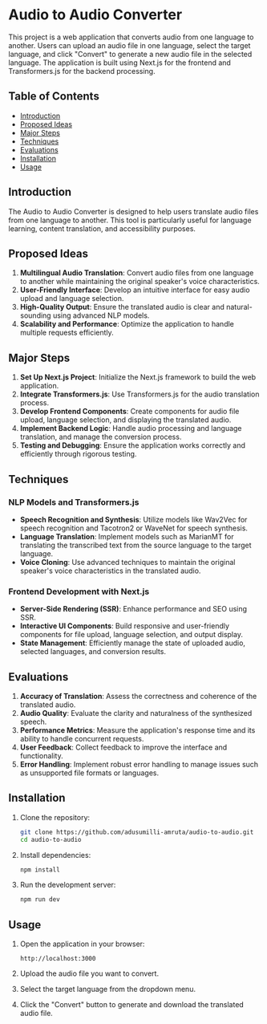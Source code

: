 
# Audio to Audio Converter

This project is a web application that converts audio from one language to another. Users can upload an audio file in one language, select the target language, and click "Convert" to generate a new audio file in the selected language. The application is built using Next.js for the frontend and Transformers.js for the backend processing.

## Table of Contents

- [Introduction](#introduction)
- [Proposed Ideas](#proposed-ideas)
- [Major Steps](#major-steps)
- [Techniques](#techniques)
- [Evaluations](#evaluations)
- [Installation](#installation)
- [Usage](#usage)


## Introduction

The Audio to Audio Converter is designed to help users translate audio files from one language to another. This tool is particularly useful for language learning, content translation, and accessibility purposes.

## Proposed Ideas

1. **Multilingual Audio Translation**: Convert audio files from one language to another while maintaining the original speaker's voice characteristics.
2. **User-Friendly Interface**: Develop an intuitive interface for easy audio upload and language selection.
3. **High-Quality Output**: Ensure the translated audio is clear and natural-sounding using advanced NLP models.
4. **Scalability and Performance**: Optimize the application to handle multiple requests efficiently.

## Major Steps

1. **Set Up Next.js Project**: Initialize the Next.js framework to build the web application.
2. **Integrate Transformers.js**: Use Transformers.js for the audio translation process.
3. **Develop Frontend Components**: Create components for audio file upload, language selection, and displaying the translated audio.
4. **Implement Backend Logic**: Handle audio processing and language translation, and manage the conversion process.
5. **Testing and Debugging**: Ensure the application works correctly and efficiently through rigorous testing.

## Techniques

### NLP Models and Transformers.js

- **Speech Recognition and Synthesis**: Utilize models like Wav2Vec for speech recognition and Tacotron2 or WaveNet for speech synthesis.
- **Language Translation**: Implement models such as MarianMT for translating the transcribed text from the source language to the target language.
- **Voice Cloning**: Use advanced techniques to maintain the original speaker's voice characteristics in the translated audio.

### Frontend Development with Next.js

- **Server-Side Rendering (SSR)**: Enhance performance and SEO using SSR.
- **Interactive UI Components**: Build responsive and user-friendly components for file upload, language selection, and output display.
- **State Management**: Efficiently manage the state of uploaded audio, selected languages, and conversion results.

## Evaluations

1. **Accuracy of Translation**: Assess the correctness and coherence of the translated audio.
2. **Audio Quality**: Evaluate the clarity and naturalness of the synthesized speech.
3. **Performance Metrics**: Measure the application's response time and its ability to handle concurrent requests.
4. **User Feedback**: Collect feedback to improve the interface and functionality.
5. **Error Handling**: Implement robust error handling to manage issues such as unsupported file formats or languages.

## Installation

1. Clone the repository:
   ```bash
   git clone https://github.com/adusumilli-amruta/audio-to-audio.git
   cd audio-to-audio
   ```

2. Install dependencies:
   ```bash
   npm install
   ```

3. Run the development server:
   ```bash
   npm run dev
   ```

## Usage

1. Open the application in your browser:
   ```plaintext
   http://localhost:3000
   ```

2. Upload the audio file you want to convert.

3. Select the target language from the dropdown menu.

4. Click the "Convert" button to generate and download the translated audio file.


